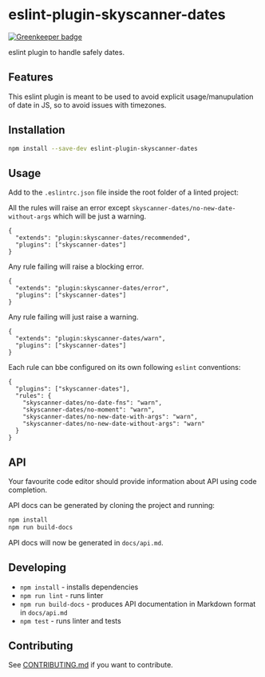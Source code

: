# eslint-plugin-skyscanner-dates

[![Greenkeeper badge](https://badges.greenkeeper.io/Skyscanner/eslint-plugin-skyscanner-dates.svg)](https://greenkeeper.io/)

eslint plugin to handle safely dates.

## Features

This eslint plugin is meant to be used to avoid explicit usage/manupulation of date in JS, so to avoid issues with timezones.

## Installation

```bash
npm install --save-dev eslint-plugin-skyscanner-dates
```

## Usage

Add to the `.eslintrc.json` file inside the root folder of a linted project:

All the rules will raise an error except `skyscanner-dates/no-new-date-without-args` which will be just a warning.
```
{
  "extends": "plugin:skyscanner-dates/recommended",
  "plugins": ["skyscanner-dates"]
}
```

Any rule failing will raise a blocking error.
```
{
  "extends": "plugin:skyscanner-dates/error",
  "plugins": ["skyscanner-dates"]
}
```

Any rule failing will just raise a warning.
```
{
  "extends": "plugin:skyscanner-dates/warn",
  "plugins": ["skyscanner-dates"]
}
```


Each rule can bbe configured on its own following `eslint` conventions:
```
{
  "plugins": ["skyscanner-dates"],
  "rules": {
    "skyscanner-dates/no-date-fns": "warn",
    "skyscanner-dates/no-moment": "warn",
    "skyscanner-dates/no-new-date-with-args": "warn",
    "skyscanner-dates/no-new-date-without-args": "warn"
  }
}
```

## API

Your favourite code editor should provide information about API using code completion.

API docs can be generated by cloning the project and running:

```bash
npm install
npm run build-docs
```

API docs will now be generated in `docs/api.md`.

## Developing

* `npm install` - installs dependencies
* `npm run lint` - runs linter
* `npm run build-docs` - produces API documentation in Markdown format in `docs/api.md`
* `npm test` - runs linter and tests

## Contributing

See [CONTRIBUTING.md](CONTRIBUTING.md) if you want to contribute.
